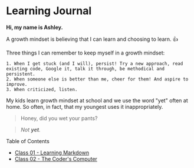 # Learning Journal

**Hi, my name is Ashley.**

A growth mindset is believing that I can learn and choosing to learn. :+1:

Three things I can remember to keep myself in a growth mindset:

    1. When I get stuck (and I will), persist! Try a new approach, read existing code, Google it, talk it through, be methodical and persistent.
    2. When someone else is better than me, cheer for them! And aspire to improve.
    3. When criticized, listen. 
    
My kids learn growth mindset at school and we use the word "yet" often at home. So often, in fact, that my youngest uses it inappropriately. 
> Honey, did you wet your pants? 

> *Not **yet**.*

Table of Contents
- [Class 01 - Learning Markdown](/01-learning-markdown.md)
- [Class 02 - The Coder's Computer](/02-coder's-computer.md)

